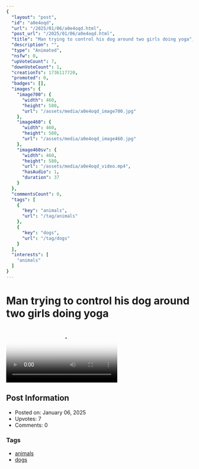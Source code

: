 ```yaml
---
{
  "layout": "post",
  "id": "a0e4oqd",
  "url": "/2025/01/06/a0e4oqd.html",
  "post_url": "/2025/01/06/a0e4oqd.html",
  "title": "Man trying to control his dog around two girls doing yoga",
  "description": "",
  "type": "Animated",
  "nsfw": 0,
  "upVoteCount": 7,
  "downVoteCount": 1,
  "creationTs": 1736117720,
  "promoted": 0,
  "badges": [],
  "images": {
    "image700": {
      "width": 460,
      "height": 580,
      "url": "/assets/media/a0e4oqd_image700.jpg"
    },
    "image460": {
      "width": 460,
      "height": 580,
      "url": "/assets/media/a0e4oqd_image460.jpg"
    },
    "image460sv": {
      "width": 460,
      "height": 580,
      "url": "/assets/media/a0e4oqd_video.mp4",
      "hasAudio": 1,
      "duration": 37
    }
  },
  "commentsCount": 0,
  "tags": [
    {
      "key": "animals",
      "url": "/tag/animals"
    },
    {
      "key": "dogs",
      "url": "/tag/dogs"
    }
  ],
  "interests": [
    "animals"
  ]
}
---
```


# Man trying to control his dog around two girls doing yoga

<video controls playsinline loop poster="/assets/media/a0e4oqd_image460.jpg">
  <source src="/assets/media/a0e4oqd_video.mp4" type="video/mp4">
  Your browser does not support the video tag.
</video>

## Post Information

- Posted on: January 06, 2025
- Upvotes: 7
- Comments: 0

### Tags

- [animals](/tag/animals)
- [dogs](/tag/dogs)
